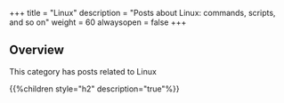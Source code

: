 +++
title = "Linux"
description = "Posts about Linux: commands, scripts, and so on"
weight = 60
alwaysopen = false
+++

## Overview

This category has posts related to Linux

{{%children style="h2" description="true"%}}